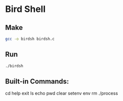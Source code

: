 # Bird Shell

## Make
```sh
gcc -o birdsh birdsh.c
```

## Run
```sh
./birdsh
```

## Built-in Commands:
cd
help
exit
ls
echo
pwd
clear
setenv
env
rm
./process

